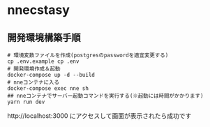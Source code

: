 # nnecstasy

## 開発環境構築手順
```
# 環境変数ファイルを作成(postgresのpasswordを適宜変更する)
cp .env.example cp .env
# 開発環境作成＆起動
docker-compose up -d --build
# nneコンテナに入る
docker-compose exec nne sh
## nneコンテナでサーバー起動コマンドを実行する(※起動には時間がかかります)
yarn run dev
```
http://localhost:3000 にアクセスして画面が表示されたら成功です
